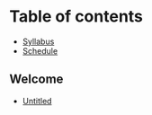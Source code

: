 # Table of contents

* [Syllabus](README.md)
* [Schedule](schedule.md)

## Welcome

* [Untitled](welcome/untitled.md)

